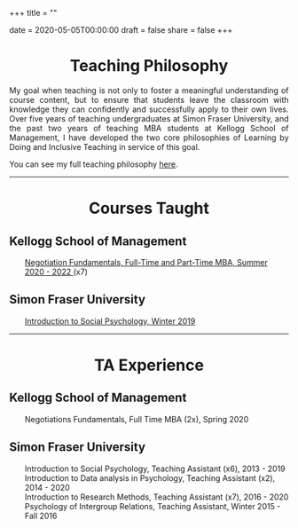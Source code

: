 +++
title = ""

date = 2020-05-05T00:00:00
draft = false
share = false
+++

<DIV align="center">
  <h1>Teaching Philosophy</h1>
</DIV>

<p align="justify">
My goal when teaching is not only to foster a meaningful understanding of course content, but to ensure that students leave the classroom with knowledge they can confidently and successfully apply to their own lives. Over five years of teaching undergraduates at Simon Fraser University, and the past two years of teaching MBA students at Kellogg School of Management, I have developed the two core philosophies of Learning by Doing and Inclusive Teaching in service of this goal. 
</p>

You can see my full teaching philosophy [here](/files/Teaching_Phil.pdf).
***

<DIV align="center">
  <h1>Courses Taught</h1>
</DIV>

## Kellogg School of Management
<div style="padding-left: 2em;"><a href="/files/negotiations_syllabus.pdf">Negotiation Fundamentals, Full-Time and Part-Time MBA, Summer 2020 - 2022 </a>(x7)</div>

## Simon Fraser University
<div style="padding-left: 2em;"><a href="/files/social_syllabus.pdf">Introduction to Social Psychology, Winter 2019</a></div>

***

<DIV align="center">
  <h1>TA Experience</h1>
</DIV>

## Kellogg School of Management
<div style="padding-left: 2em;">Negotiations Fundamentals, Full Time MBA (2x), Spring 2020</div>

## Simon Fraser University
<div style="padding-left: 2em;">
Introduction to Social Psychology, Teaching Assistant (x6), 2013 - 2019<br>
Introduction to Data analysis in Psychology, Teaching Assistant (x2), 2014 - 2020<br>
Introduction to Research Methods, Teaching Assistant (x7), 2016 - 2020<br>
Psychology of Intergroup Relations, Teaching Assistant, Winter 2015 - Fall 2016<br></div>

